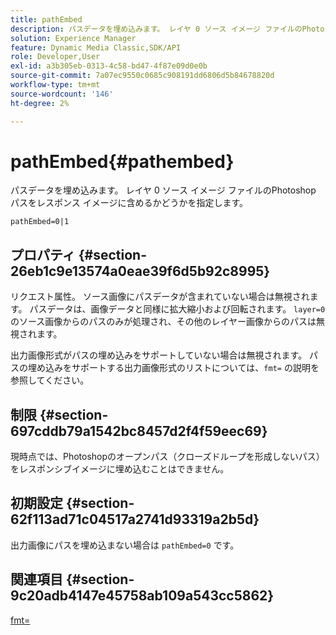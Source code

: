 ```yaml
---
title: pathEmbed
description: パスデータを埋め込みます。 レイヤ 0 ソース イメージ ファイルのPhotoshop パスをレスポンス イメージに含めるかどうかを指定します。
solution: Experience Manager
feature: Dynamic Media Classic,SDK/API
role: Developer,User
exl-id: a3b305eb-0313-4c58-bd47-4f87e09d0e0b
source-git-commit: 7a07ec9550c0685c908191dd6806d5b84678820d
workflow-type: tm+mt
source-wordcount: '146'
ht-degree: 2%

---
```


# pathEmbed{#pathembed}

パスデータを埋め込みます。 レイヤ 0 ソース イメージ ファイルのPhotoshop パスをレスポンス イメージに含めるかどうかを指定します。

`pathEmbed=0|1`

## プロパティ {#section-26eb1c9e13574a0eae39f6d5b92c8995}

リクエスト属性。 ソース画像にパスデータが含まれていない場合は無視されます。 パスデータは、画像データと同様に拡大縮小および回転されます。 `layer=0` のソース画像からのパスのみが処理され、その他のレイヤー画像からのパスは無視されます。

出力画像形式がパスの埋め込みをサポートしていない場合は無視されます。 パスの埋め込みをサポートする出力画像形式のリストについては、`fmt=` の説明を参照してください。

## 制限 {#section-697cddb79a1542bc8457d2f4f59eec69}

現時点では、Photoshopのオープンパス（クローズドループを形成しないパス）をレスポンシブイメージに埋め込むことはできません。

## 初期設定 {#section-62f113ad71c04517a2741d93319a2b5d}

出力画像にパスを埋め込まない場合は `pathEmbed=0` です。

## 関連項目 {#section-9c20adb4147e45758ab109a543cc5862}

[fmt=](../../../../../is-api/http-ref/image-serving-api-ref/c-http-protocol-reference/c-command-reference/r-is-http-fmt.md#reference-cdf10043423b45ba9fe15157fb3ae37a)
